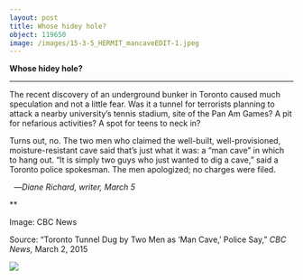 ```yaml
---
layout: post
title: Whose hidey hole?
object: 119650
image: /images/15-3-5_HERMIT_mancaveEDIT-1.jpeg
---
```

**Whose hidey hole?**

****

The recent discovery of an underground bunker in Toronto caused much speculation and not a little fear. Was it a tunnel for terrorists planning to attack a nearby university’s tennis stadium, site of the Pan Am Games? A pit for nefarious activities? A spot for teens to neck in?

Turns out, no. The two men who claimed the well-built, well-provisioned, moisture-resistant cave said that’s just what it was: a “man cave” in which to hang out. “It is simply two guys who just wanted to dig a cave,” said a Toronto police spokesman. The men apologized; no charges were filed. 

  —*Diane Richard, writer, March 5*

**

Image: CBC News

Source: “Toronto Tunnel Dug by Two Men as ‘Man Cave,’ Police Say,” *CBC News,* March 2, 2015

![]({{siteurl.base}}/images/15-3-5_HERMIT_mancaveEDIT-1.jpeg)
